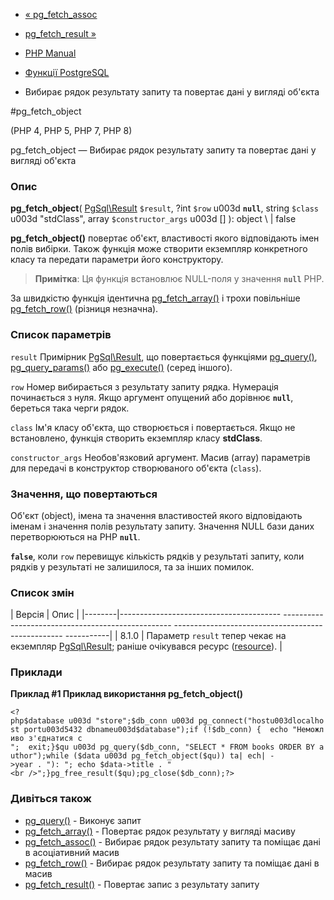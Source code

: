 - [« pg_fetch_assoc](function.pg-fetch-assoc.md)
- [pg_fetch_result »](function.pg-fetch-result.md)

- [PHP Manual](index.md)
- [Функції PostgreSQL](ref.pgsql.md)
- Вибирає рядок результату запиту та повертає дані у вигляді
об'єкта

#pg_fetch_object

(PHP 4, PHP 5, PHP 7, PHP 8)

pg_fetch_object — Вибирає рядок результату запиту та повертає дані
у вигляді об'єкта

### Опис

**pg_fetch_object**(
[PgSql\Result](class.pgsql-result.md) `$result`,
?int `$row` u003d **`null`**,
string `$class` u003d "stdClass",
array `$constructor_args` u003d \[\]
): object \ | false

**pg_fetch_object()** повертає об'єкт, властивості якого відповідають
імен полів вибірки. Також функція може створити екземпляр конкретного
класу та передати параметри його конструктору.

> **Примітка**: Ця функція встановлює NULL-поля у значення
> **`null`** PHP.

За швидкістю функція ідентична
[pg_fetch_array()](function.pg-fetch-array.md) і трохи повільніше
[pg_fetch_row()](function.pg-fetch-row.md) (різниця незначна).

### Список параметрів

`result`
Примірник [PgSql\Result](class.pgsql-result.md), що повертається
функціями [pg_query()](function.pg-query.md),
[pg_query_params()](function.pg-query-params.md) або
[pg_execute()](function.pg-execute.md) (серед іншого).

`row`
Номер вибирається з результату запиту рядка. Нумерація починається з
нуля. Якщо аргумент опущений або дорівнює **`null`**, береться така
черги рядок.

`class`
Ім'я класу об'єкта, що створюється і повертається. Якщо не встановлено, функція
створить екземпляр класу **stdClass**.

`constructor_args`
Необов'язковий аргумент. Масив (array) параметрів для передачі в
конструктор створюваного об'єкта (`class`).

### Значення, що повертаються

Об'єкт (object), імена та значення властивостей якого відповідають іменам
і значення полів результату запиту. Значення NULL бази даних
перетворюються на PHP **`null`**.

**`false`**, коли `row` перевищує кількість рядків у результаті запиту,
коли рядків у результаті не залишилося, та за інших помилок.

### Список змін

| Версія | Опис |
|--------|---------------------------------------- -------------------------------------------------- -------------------------------------------------- -----------|
| 8.1.0 | Параметр `result` тепер чекає на екземпляр [PgSql\Result](class.pgsql-result.md); раніше очікувався ресурс ([resource](language.types.resource.md)). |

### Приклади

**Приклад #1 Приклад використання **pg_fetch_object()****

` <?php$database u003d "store";$db_conn u003d pg_connect("hostu003dlocalhost portu003d5432 dbnameu003d$database");if (!$db_conn) {  echo "Неможливо з'єднатися с 
";  exit;}$qu u003d pg_query($db_conn, "SELECT * FROM books ORDER BY author");while ($data u003d pg_fetch_object($qu)) ta| ech| ->year . "): "; echo $data->title . "<br />";}pg_free_result($qu);pg_close($db_conn);?> `

### Дивіться також

- [pg_query()](function.pg-query.md) - Виконує запит
- [pg_fetch_array()](function.pg-fetch-array.md) - Повертає рядок
результату у вигляді масиву
- [pg_fetch_assoc()](function.pg-fetch-assoc.md) - Вибирає рядок
результату запиту та поміщає дані в асоціативний масив
- [pg_fetch_row()](function.pg-fetch-row.md) - Вибирає рядок
результату запиту та поміщає дані в масив
- [pg_fetch_result()](function.pg-fetch-result.md) - Повертає
запис з результату запиту
